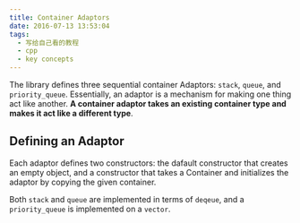```yaml
---
title: Container Adaptors
date: 2016-07-13 13:53:04
tags:
  - 写给自己看的教程
  - cpp
  - key concepts
---
```


The library defines three sequential container Adaptors: `stack`, `queue`, and `priority_queue`. Essentially, an adaptor is a mechanism for making one thing act like another. **A container adaptor takes an existing container type and makes it act like a different type**.

## Defining an Adaptor

Each adaptor defines two constructors: the dafault constructor that creates an empty object, and a constructor that takes a Container and initializes the adaptor by copying the given container.

Both `stack` and `queue` are implemented in terms of `deqeue`, and a `priority_queue` is implemented on a `vector`.
